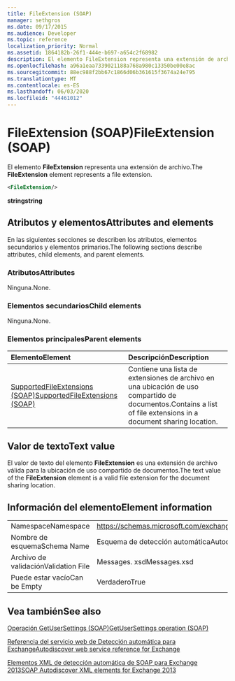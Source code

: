 ```yaml
---
title: FileExtension (SOAP)
manager: sethgros
ms.date: 09/17/2015
ms.audience: Developer
ms.topic: reference
localization_priority: Normal
ms.assetid: 1864182b-26f1-444e-b697-a654c2f68982
description: El elemento FileExtension representa una extensión de archivo.
ms.openlocfilehash: a96a1eaa7339021188a768a980c13350be00e8ac
ms.sourcegitcommit: 88ec988f2bb67c1866d06b361615f3674a24e795
ms.translationtype: MT
ms.contentlocale: es-ES
ms.lasthandoff: 06/03/2020
ms.locfileid: "44461012"
---
```

# <a name="fileextension-soap"></a><span data-ttu-id="e8eb7-103">FileExtension (SOAP)</span><span class="sxs-lookup"><span data-stu-id="e8eb7-103">FileExtension (SOAP)</span></span>

<span data-ttu-id="e8eb7-104">El elemento **FileExtension** representa una extensión de archivo.</span><span class="sxs-lookup"><span data-stu-id="e8eb7-104">The **FileExtension** element represents a file extension.</span></span> 
  
```XML
<FileExtension/>
```

 <span data-ttu-id="e8eb7-105">**string**</span><span class="sxs-lookup"><span data-stu-id="e8eb7-105">**string**</span></span>
## <a name="attributes-and-elements"></a><span data-ttu-id="e8eb7-106">Atributos y elementos</span><span class="sxs-lookup"><span data-stu-id="e8eb7-106">Attributes and elements</span></span>

<span data-ttu-id="e8eb7-107">En las siguientes secciones se describen los atributos, elementos secundarios y elementos primarios.</span><span class="sxs-lookup"><span data-stu-id="e8eb7-107">The following sections describe attributes, child elements, and parent elements.</span></span>
  
### <a name="attributes"></a><span data-ttu-id="e8eb7-108">Atributos</span><span class="sxs-lookup"><span data-stu-id="e8eb7-108">Attributes</span></span>

<span data-ttu-id="e8eb7-109">Ninguna.</span><span class="sxs-lookup"><span data-stu-id="e8eb7-109">None.</span></span>
  
### <a name="child-elements"></a><span data-ttu-id="e8eb7-110">Elementos secundarios</span><span class="sxs-lookup"><span data-stu-id="e8eb7-110">Child elements</span></span>

<span data-ttu-id="e8eb7-111">Ninguna.</span><span class="sxs-lookup"><span data-stu-id="e8eb7-111">None.</span></span>
  
### <a name="parent-elements"></a><span data-ttu-id="e8eb7-112">Elementos principales</span><span class="sxs-lookup"><span data-stu-id="e8eb7-112">Parent elements</span></span>

|<span data-ttu-id="e8eb7-113">**Elemento**</span><span class="sxs-lookup"><span data-stu-id="e8eb7-113">**Element**</span></span>|<span data-ttu-id="e8eb7-114">**Descripción**</span><span class="sxs-lookup"><span data-stu-id="e8eb7-114">**Description**</span></span>|
|:-----|:-----|
|[<span data-ttu-id="e8eb7-115">SupportedFileExtensions (SOAP)</span><span class="sxs-lookup"><span data-stu-id="e8eb7-115">SupportedFileExtensions (SOAP)</span></span>](supportedfileextensions-soap.md) <br/> |<span data-ttu-id="e8eb7-116">Contiene una lista de extensiones de archivo en una ubicación de uso compartido de documentos.</span><span class="sxs-lookup"><span data-stu-id="e8eb7-116">Contains a list of file extensions in a document sharing location.</span></span>  <br/> |
   
## <a name="text-value"></a><span data-ttu-id="e8eb7-117">Valor de texto</span><span class="sxs-lookup"><span data-stu-id="e8eb7-117">Text value</span></span>

<span data-ttu-id="e8eb7-118">El valor de texto del elemento **FileExtension** es una extensión de archivo válida para la ubicación de uso compartido de documentos.</span><span class="sxs-lookup"><span data-stu-id="e8eb7-118">The text value of the **FileExtension** element is a valid file extension for the document sharing location.</span></span> 
  
## <a name="element-information"></a><span data-ttu-id="e8eb7-119">Información del elemento</span><span class="sxs-lookup"><span data-stu-id="e8eb7-119">Element information</span></span>

|||
|:-----|:-----|
|<span data-ttu-id="e8eb7-120">Namespace</span><span class="sxs-lookup"><span data-stu-id="e8eb7-120">Namespace</span></span>  <br/> |https://schemas.microsoft.com/exchange/2010/Autodiscover  <br/> |
|<span data-ttu-id="e8eb7-121">Nombre de esquema</span><span class="sxs-lookup"><span data-stu-id="e8eb7-121">Schema Name</span></span>  <br/> |<span data-ttu-id="e8eb7-122">Esquema de detección automática</span><span class="sxs-lookup"><span data-stu-id="e8eb7-122">Autodiscover schema</span></span>  <br/> |
|<span data-ttu-id="e8eb7-123">Archivo de validación</span><span class="sxs-lookup"><span data-stu-id="e8eb7-123">Validation File</span></span>  <br/> |<span data-ttu-id="e8eb7-124">Messages. xsd</span><span class="sxs-lookup"><span data-stu-id="e8eb7-124">Messages.xsd</span></span>  <br/> |
|<span data-ttu-id="e8eb7-125">Puede estar vacío</span><span class="sxs-lookup"><span data-stu-id="e8eb7-125">Can be Empty</span></span>  <br/> |<span data-ttu-id="e8eb7-126">Verdadero</span><span class="sxs-lookup"><span data-stu-id="e8eb7-126">True</span></span>  <br/> |
   
## <a name="see-also"></a><span data-ttu-id="e8eb7-127">Vea también</span><span class="sxs-lookup"><span data-stu-id="e8eb7-127">See also</span></span>



[<span data-ttu-id="e8eb7-128">Operación GetUserSettings (SOAP)</span><span class="sxs-lookup"><span data-stu-id="e8eb7-128">GetUserSettings operation (SOAP)</span></span>](getusersettings-operation-soap.md)


[<span data-ttu-id="e8eb7-129">Referencia del servicio web de Detección automática para Exchange</span><span class="sxs-lookup"><span data-stu-id="e8eb7-129">Autodiscover web service reference for Exchange</span></span>](autodiscover-web-service-reference-for-exchange.md)
  
[<span data-ttu-id="e8eb7-130">Elementos XML de detección automática de SOAP para Exchange 2013</span><span class="sxs-lookup"><span data-stu-id="e8eb7-130">SOAP Autodiscover XML elements for Exchange 2013</span></span>](soap-autodiscover-xml-elements-for-exchange-2013.md)


